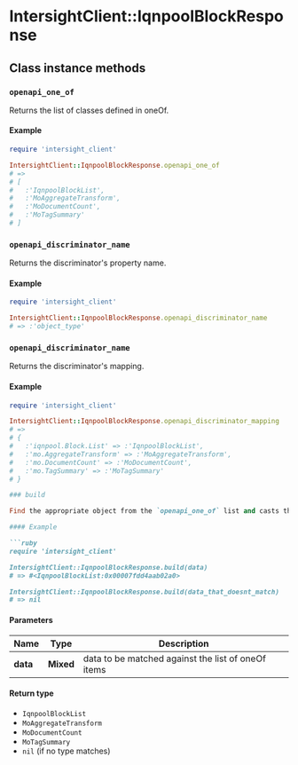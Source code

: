 # IntersightClient::IqnpoolBlockResponse

## Class instance methods

### `openapi_one_of`

Returns the list of classes defined in oneOf.

#### Example

```ruby
require 'intersight_client'

IntersightClient::IqnpoolBlockResponse.openapi_one_of
# =>
# [
#   :'IqnpoolBlockList',
#   :'MoAggregateTransform',
#   :'MoDocumentCount',
#   :'MoTagSummary'
# ]
```

### `openapi_discriminator_name`

Returns the discriminator's property name.

#### Example

```ruby
require 'intersight_client'

IntersightClient::IqnpoolBlockResponse.openapi_discriminator_name
# => :'object_type'
```

### `openapi_discriminator_name`

Returns the discriminator's mapping.

#### Example

```ruby
require 'intersight_client'

IntersightClient::IqnpoolBlockResponse.openapi_discriminator_mapping
# =>
# {
#   :'iqnpool.Block.List' => :'IqnpoolBlockList',
#   :'mo.AggregateTransform' => :'MoAggregateTransform',
#   :'mo.DocumentCount' => :'MoDocumentCount',
#   :'mo.TagSummary' => :'MoTagSummary'
# }

### build

Find the appropriate object from the `openapi_one_of` list and casts the data into it.

#### Example

```ruby
require 'intersight_client'

IntersightClient::IqnpoolBlockResponse.build(data)
# => #<IqnpoolBlockList:0x00007fdd4aab02a0>

IntersightClient::IqnpoolBlockResponse.build(data_that_doesnt_match)
# => nil
```

#### Parameters

| Name | Type | Description |
| ---- | ---- | ----------- |
| **data** | **Mixed** | data to be matched against the list of oneOf items |

#### Return type

- `IqnpoolBlockList`
- `MoAggregateTransform`
- `MoDocumentCount`
- `MoTagSummary`
- `nil` (if no type matches)


